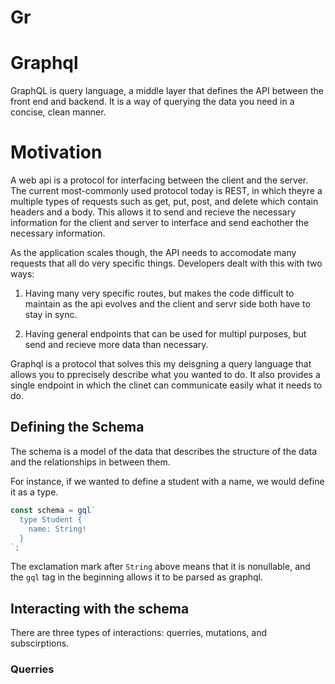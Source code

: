 # Gr

# Graphql 

GraphQL is query language, a middle layer that defines the API between the front end and backend. It is a way of querying the data you need in a concise, clean manner.

# Motivation


A web api is a protocol for interfacing between the client and the server. The current most-commonly used protocol today is REST, in which theyre a multiple types of requests such as get, put, post, and delete which contain headers and a body. This allows it to send and recieve the necessary information for the client and server to interface and send eachother the necessary information. 

As the application scales though, the API needs to accomodate many requests that all do very specific things. Developers dealt with this with two ways:

1. Having many very specific routes, but makes the code difficult to maintain as the api evolves and the client and servr side both have to stay in sync. 

2. Having general endpoints that can be used for multipl purposes, but send and recieve more data than necessary. 

Graphql is a protocol that solves this my deisgning a query language that allows you to pprecisely describe what you wanted to do. It also provides a single endpoint in which the clinet can communicate easily what it needs to do. 


## Defining the Schema

The schema is a model of the data that describes the structure of the data and the relationships in between them. 

For instance, if we wanted to define a student with a name, we would define it as a type. 

```javascript
const schema = gql`
  type Student {
    name: String!
  }
`;

```

The exclamation mark after ```String``` above means that it is nonullable, and the ```gql``` tag in the beginning allows it to be parsed as graphql. 

## Interacting with the schema

There are three types of interactions: querries, mutations, and subscirptions. 

### Querries







